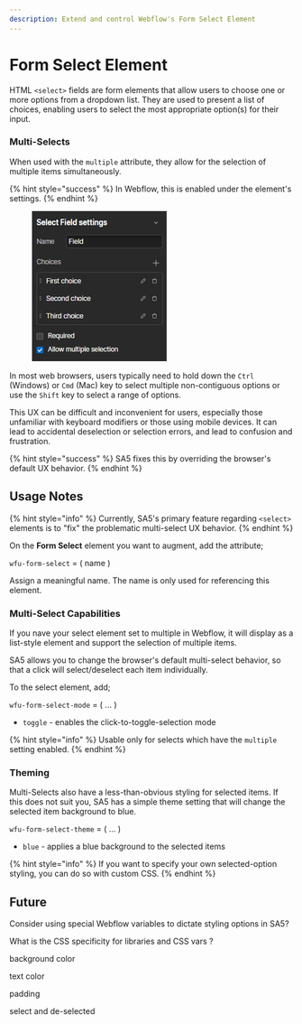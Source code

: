 ```yaml
---
description: Extend and control Webflow's Form Select Element
---
```


# Form Select Element

HTML `<select>` fields are form elements that allow users to choose one or more options from a dropdown list. They are used to present a list of choices, enabling users to select the most appropriate option(s) for their input.&#x20;

### Multi-Selects

When used with the `multiple` attribute, they allow for the selection of multiple items simultaneously.

{% hint style="success" %}
In Webflow, this is enabled under the element's settings.&#x20;
{% endhint %}

<figure><img src="../.gitbook/assets/image (53).png" alt=""><figcaption></figcaption></figure>

In most web browsers, users typically need to hold down the `Ctrl` (Windows) or `Cmd` (Mac) key to select multiple non-contiguous options or use the `Shift` key to select a range of options.

This UX can be difficult and inconvenient for users, especially those unfamiliar with keyboard modifiers or those using mobile devices. It can lead to accidental deselection or selection errors, and lead to confusion and frustration.&#x20;

{% hint style="success" %}
SA5 fixes this by overriding the browser's default UX behavior.&#x20;
{% endhint %}

## Usage Notes

{% hint style="info" %}
Currently, SA5's primary feature regarding `<select>` elements is to "fix" the problematic multi-select UX behavior.&#x20;
{% endhint %}

On the **Form Select** element you want to augment, add the attribute;

`wfu-form-select` = ( name )

Assign a meaningful name. The name is only used for referencing this element.&#x20;

### Multi-Select Capabilities

If you nave your select element set to multiple in Webflow, it will display as a list-style element and support the selection of multiple items.&#x20;

SA5 allows you to change the browser's default multi-select behavior, so that a click will select/deselect each item individually.&#x20;

To the select element, add;

`wfu-form-select-mode` = ( ... )

* `toggle` - enables the click-to-toggle-selection mode&#x20;

{% hint style="info" %}
Usable only for selects which have the `multiple` setting enabled.&#x20;
{% endhint %}

### Theming

Multi-Selects also have a less-than-obvious styling for selected items.  If this does not suit you, SA5 has a simple theme setting that will change the selected item background to blue.&#x20;

`wfu-form-select-theme` = ( ... )

* `blue` - applies a blue background to the selected items&#x20;

{% hint style="info" %}
If you want to specify your own selected-option styling, you can do so with custom CSS.&#x20;
{% endhint %}

## Future&#x20;

Consider using special Webflow variables to dictate styling options in SA5?&#x20;

What is the CSS specificity for libraries and CSS vars ?&#x20;

background color

text color

padding

select and de-selected&#x20;



